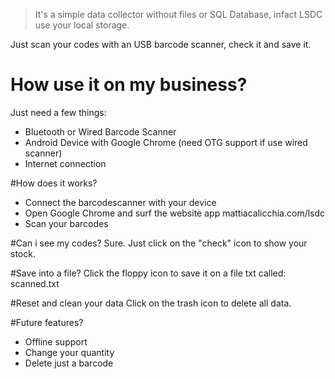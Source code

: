 
>It's a simple data collector without files or SQL Database, infact LSDC use your local storage.

Just scan your codes with an USB barcode scanner, check it and save it.

# How use it on my business?
Just need a few things:
* Bluetooth or Wired Barcode Scanner
* Android Device with Google Chrome (need OTG support if use wired scanner)
* Internet connection

#How does it works?
* Connect the barcodescanner with your device
* Open Google Chrome and surf the website app mattiacalicchia.com/lsdc
* Scan your barcodes

#Can i see my codes?
Sure. Just click on the "check" icon to show your stock.

#Save into a file?
Click the floppy icon to save it on a file txt called: scanned.txt

#Reset and clean your data
Click on the trash icon to delete all data.

#Future features?
* Offline support
* Change your quantity
* Delete just a barcode
